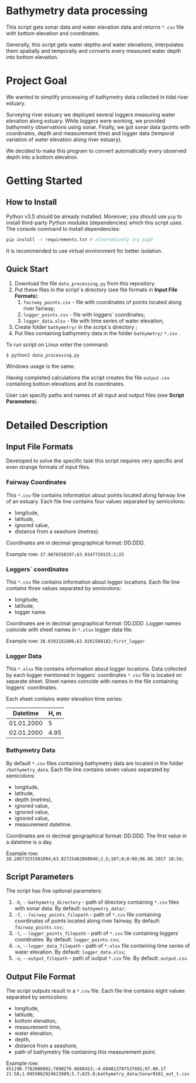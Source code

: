 # Bathymetry data processing
This script gets sonar data and water elevation data and returns
`*.csv` file with bottom elevation and coordinates.

Generally, this script gets water depths and water elevations, 
interpolates them spatially and temporally and converts every measured water depth
into bottom elevation.

# Project Goal
We wanted to simplify processing of bathymetry data collected in tidal river
estuary.

Surveying river estuary we deployed several loggers measuring water elevation
along estuary. While loggers were working, we provided bathymetry observations
using sonar. Finally, we got sonar data (points with coordinates, depth and measurement time)
and logger data (temporal variation of water elevation along river estuary). 

We decided to make this program to convert automatically every observed depth into a bottom 
elevation.

# Getting Started
 
## How to Install
Python v3.5 should be already installed. Moreover, you should use `pip` to install 
third-party Python modules (dependencies) which this script uses.
The console command to install dependencies:
```bash
pip install -r requirements.txt # alternatively try pip3
```
It is recommended to use virtual environment for better isolation.

## Quick Start

1. Download the file `data_processing.py` from this repository.
2. Put these files in the script`s directory (see file formats in **Input File Formats**):
    1. `fairway_points.csv` - file with coordinates of points located along 
    river fairway; 
    2. `logger_points.csv` - file with loggers` coordinates;
    3. `logger_data.xlsx` - file with time series of water elevation;
3. Create folder `bathymetry/` in the script\`s directory ;
4. Put files containing bathymetry data in the folder `bathymetry/` `*.csv` .

To run script on Linux enter the command:
```bash
$ python3 data_processing.py
```

Windows usage is the same.

Having completed calculations the script creates the file `output.csv`
containing bottom elevations and its coordinates.

User can specify paths and names of all input and output files (see **Script Parameters**).

# Detailed Description

## Input File Formats

Developed to solve the specific task this script requires very specific and 
even strange formats of input files.

### Fairway Coordinates

This `*.csv` file contains information about points located along
fairway line of an estuary. Each file line contains four values separated 
by semicolons:
- longitude, 
- latitude, 
- ignored value, 
- distance from a seashore (metres).

Coordinates are in decimal geographical format: DD.DDD.

Example row: `37.9876550297;63.9347729125;1;25`

### Loggers` coordinates

This `*.csv` file contains information about logger locations. 
Each file line contains three values separated by semicolons: 
- longitude, 
- latitude,
- logger name.

Coordinates are in decimal geographical format: DD.DDD. 
Logger names coincide with sheet names in `*.xlsx` logger data file.

Example row: `38.0392161806;63.9261588182;first_logger`

### Logger Data

This `*.xlsx` file contains information about logger locations.
Data collected by each logger mentioned in loggers\` coordinates `*.csv` file 
is located on separate sheet. Sheet names coincide with names in
the file containing loggers` coordinates.

Each sheet contains water elevation time series:

 Datetime   | H, m 
------------| ----
 01.01.2000 |  5       
 02.01.2000 |  4.95    

### Bathymetry Data

By default `*.csv` files containing bathymetry data are located in 
the folder `/bathymetry_data`.
Each file line contains seven values separated by semicolons:
- longitude, 
- latitude,
- depth (metres),
- ignored value,
- ignored value, 
- ignored value, 
- measurement datetime.

Coordinates are in decimal geographical format: DD.DDD.
The first value in a datetime is a day.

Example row: `38.28673531901094;63.82725462860046;2,5;107;0;0:00;08.08.2017 10:50;`

## Script Parameters

The script has five optional parameters: 
1. `-b`, `--bathymetry_directory` - path of directory containing `*.csv` 
files with sonar data. By default: `bathymetry_data/`;
2. `-f`, `--fairway_points_filepath` - path of `*.csv` file containing coordinates 
of points located along river fairway. By default: `fairway_points.csv`;
3. `-l`, `--logger_points_filepath` - path of `*.csv` file containing 
loggers\` coordinates. By default: `logger_points.csv`;
4. `-x`, `--logger_data_filepath` - path of `*.xlsx` file containing 
time series of water elevation. By default: `logger_data.xlsx`;
5. `-o`, `--output_filepath` - path of output `*.csv` file.
By default: `output.csv`.

## Output File Format

The script outputs result in a `*.csv` file.
Each file line contains eight values separated by semicolons:
- longitude,
- latitude,
- bottom elevation,
- measurement time,
- water elevation,
- depth,
- distance from a seashore,
- path of bathymetry file containing this measurement point.

Example row: `451190.7763006002;7090276.6680453;-4.604013707537601;07.08.17 21:58;1.0959862924623989;5.7;625.0;bathymetry_data/Sonar0161_out_t.csv`


 

